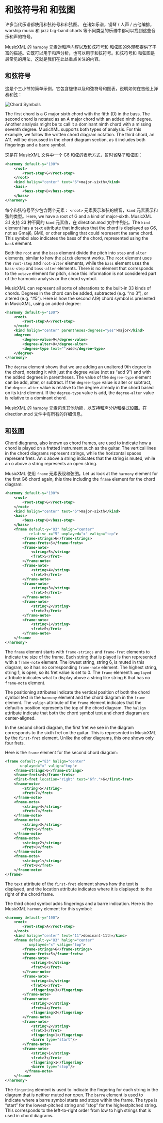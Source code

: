 # 和弦符号和 和弦图

许多当代乐谱都使用和弦符号和和弦图。 在诸如乐谱，钢琴 / 人声 / 吉他编排，worship music 和 jazz big-band charts 等不同类型的乐谱中都可以找到这些音乐和声的符号。

MusicXML 的 `harmony` 元素对和声内容以及和弦符号和 和弦图的外观都提供了丰富的描述。它既可以用于和声分析，也可以用于和弦符号。和弦符号和 和弦图是最常见的用法，这就是我们在此处重点关注的内容。

## 和弦符号

这是个三小节的简单示例，它包含旋律以及和弦符号和图表，说明如何在吉他上弹奏和弦：

![Chord Symbols](../assets/05.jpg)

The first chord is a G major sixth chord with the fifth (D) in the bass. The second chord is notated as an A major chord with an added ninth degree. Another analysis might be to call it a dominant ninth chord with a missing seventh degree. MusicXML supports both types of analysis. For this example, we follow the written chord diagram notation. The third chord, an A11, will be discussed in the chord diagram section, as it includes both fingerings and a barre symbol.

这是在 MusicXML 文件中一个 G6 和弦的表示方式，暂时省略了和弦图：

```xml
<harmony default-y="100">
    <root>
        <root-step>G</root-step>
    </root>
    <kind halign="center" text="6">major-sixth</kind>
    <bass>
        <bass-step>D</bass-step>
    </bass>
</harmony>
```

每个和弦符号至少包含两个元素： `<root>` 元素表示和弦的根音，`kind` 元素表示和弦的类型。Here, we have a root of G and a kind of major-sixth. MusicXML 3.1 支持 33 种不同的 `kind` 元素值，在 direction.mod 文件中列出。The `kind` element has a `text` attribute that indicates that the chord is displayed as G6, not as Gmaj6, GM6, or other spelling that could represent the same chord. This symbol also indicates the bass of the chord, represented using the `bas`s element.

Both the `root` and the `bass` element divide the pitch into `step` and `alter` elements, similar to how the `pitch` element works. The `root` element uses the `root-step` and `root-alter` elements, while the `bass` element uses the `bass-step` and `bass-alter` elements. There is no element that corresponds to the `octave` element for pitch, since this information is not considered part of the harmonic analysis or the chord symbol.

MusicXML can represent all sorts of alterations to the built-in 33 kinds of chords. Degrees in the chord can be added, subtracted (e.g. “no 3”), or altered (e.g. “#5”). Here is how the second A(9) chord symbol is presented in MusicXML, using an added degree:

```xml
<harmony default-y="100">
    <root>
        <root-step>A</root-step>
    </root>
    <kind halign="center" parentheses-degrees="yes">major</kind>
    <degree>
        <degree-value>9</degree-value>
        <degree-alter>0</degree-alter>
        <degree-type text="">add</degree-type>
    </degree>
</harmony>
```

The `degree` element shows that we are adding an unaltered 9th degree to the chord, notating it with just the degree value (not as “add 9”) and with the added degrees in parentheses. The value of the `degree-type` element can be add, alter, or subtract. If the `degree-type` value is alter or subtract, the `degree-alter` value is relative to the degree already in the chord based on its `kind` element. If the `degree-type` value is add, the `degree-alter` value is relative to a dominant chord.

MusicXML 的 `harmony` 元素包含其他功能，以支持和声分析和格式设置。在 direction.mod 文件中有所有的详细信息。

## 和弦图

Chord diagrams, also known as chord frames, are used to indicate how a chord is played on a fretted instrument such as the guitar. The vertical lines in the chord diagrams represent strings, while the horizontal spaces represent frets. An x above a string indicates that the string is muted, while an o above a string represents an open string.

MusicXML 使用 `frame` 元素表现和弦图。Let us look at the `harmony` element for the first G6 chord again, this time including the `frame` element for the chord diagram:

```xml
<harmony default-y="100">
    <root>
        <root-step>G</root-step>
    </root>
    <kind halign="center" text="6">major-sixth</kind>
    <bass>
        <bass-step>D</bass-step>
    </bass>
    <frame default-y="83" halign="center"
           relative-x="5" unplayed="x" valign="top">
        <frame-strings>6</frame-strings>
        <frame-frets>5</frame-frets>
        <frame-note>
            <string>5</string>
            <fret>5</fret>
        </frame-note>
        <frame-note>
            <string>4</string>
            <fret>5</fret>
        </frame-note>
        <frame-note>
            <string>3</string>
            <fret>4</fret>
        </frame-note>
        <frame-note>
            <string>2</string>
            <fret>3</fret>
        </frame-note>
        <frame-note>
            <string>1</string>
            <fret>0</fret>
        </frame-note>
    </frame>
</harmony>
```

The `frame` element starts with `frame-strings` and `frame-fret` elements to indicate the size of the frame. Each string that is played is then represented with a `frame-note` element. The lowest string, string 6, is muted in this diagram, so it has no corresponding `frame-note` element. The highest string, string 1, is open, so its fret value is set to 0. The `frame` element’s `unplayed` attribute indicates what to display above a string like string 6 that has no `frame-note` element.

The positioning attributes indicate the vertical position of both the chord symbol text in the `harmony` element and the chord diagram in the `frame` element. The `valign` attribute of the `frame` element indicates that the default-y position represents the top of the chord diagram. The `halign` attribute indicate that both the chord symbol text and chord diagram are center-aligned.

In the second chord diagram, the first fret we see in the diagram corresponds to the sixth fret on the guitar. This is represented in MusicXML by the `first-fret` element. Unlike the other diagrams, this one shows only four frets.

Here is the `frame` element for the second chord diagram:

```xml
<frame default-y="83" halign="center"
       unplayed="x" valign="top">
    <frame-strings>6</frame-strings>
    <frame-frets>4</frame-frets>
    <first-fret location="right" text="6fr.">6</first-fret>
    <frame-note>
        <string>5</string>
        <fret>7</fret>
    </frame-note>
    <frame-note>
        <string>4</string>
        <fret>7</fret>
    </frame-note>
    <frame-note>
        <string>3</string>
        <fret>6</fret>
    </frame-note>
    <frame-note>
        <string>2</string>
        <fret>0</fret>
    </frame-note>
    <frame-note>
        <string>1</string>
        <fret>0</fret>
    </frame-note>
</frame>
```

The `text` attribute of the `first-fret` element shows how the text is displayed, and the location attribute indicates where it is displayed: to the right of the chord frame.

The third chord symbol adds fingerings and a barre indication. Here is the MusicXML `harmony` element for this symbol:

```xml
<harmony default-y="100">
    <root>
        <root-step>A</root-step>
    </root>
    <kind halign="center" text="11">dominant-11th</kind>
    <frame default-y="83" halign="center"
           unplayed="x" valign="top">
        <frame-strings>6</frame-strings>
        <frame-frets>5</frame-frets>
        <frame-note>
            <string>5</string>
            <fret>0</fret>
        </frame-note>
        <frame-note>
            <string>4</string>
            <fret>6</fret>
            <fingering>3</fingering>
        </frame-note>
        <frame-note>
            <string>3</string>
            <fret>4</fret>
            <fingering>2</fingering>
        </frame-note>
        <frame-note>
            <string>2</string>
            <fret>3</fret>
            <fingering>1</fingering>
            <barre type="start"/>
        </frame-note>
        <frame-note>
            <string>1</string>
            <fret>3</fret>
            <fingering>1</fingering>
            <barre type="stop"/>
         </frame-note>
    </frame>
</harmony>
```

The `fingering` element is used to indicate the fingering for each string in the diagram that is neither muted nor open. The `barre` element is used to indicate where a barre symbol starts and stops within the frame. The type is “start” for the lowest-pitched string and “stop” for the highestpitched string. This corresponds to the left-to-right order from low to high strings that is used in chord diagrams.
